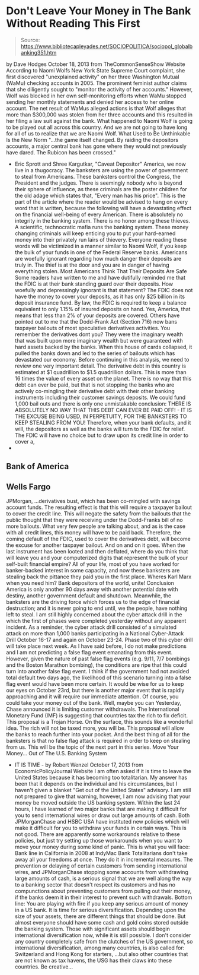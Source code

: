 # Don't Leave Your Money in The Bank Without Reading This First

> Source: https://www.bibliotecapleyades.net/SOCIOPOLITICA/sociopol_globalbanking351.htm

by Dave Hodges
October 18, 2013
from
TheCommonSenseShow Website
According to Naomi Wolfs
New York State Supreme Court complaint, she
first discovered "unexplained activity" on her three Washington Mutual
(WaMu)
checking accounts in 2005.
The prominent feminist author claims that she
diligently sought to "monitor the activity of her accounts." However, Wolf
was blocked in her own self-monitoring efforts when WaMu stopped sending her
monthly statements and denied her access to her online account.
The net result of WaMus alleged actions is that
Wolf alleges that more than $300,000 was stolen from her three accounts and
this resulted in her filing a law suit against the bank.
What happened to Naomi Wolf is going to be
played out all across this country. And we are not going to have long for
all of us to realize that we are Naomi Wolf.
What Used to Be
Unthinkable Is the New Norm
"...the game itself changed. By raiding the
depositors accounts, a major central bank has gone where they would not
previously have dared. The Rubicon has been crossed."
- Eric Sprott and Shree Kargutkar, "Caveat
Depositor"
America, we now live in a thugocracy.
The banksters are using the power of government
to steal from Americans. These banksters control the Congress, the President
and the judges. There is seemingly nobody who is beyond their sphere of
influence, as these criminals are the poster children for the old adage
which states that,
"Every man has his price".
This is the part of the article where the reader
would be advised to hang on every word that is written, because the
following will have a devastating effect on the financial well-being of
every American.
There is absolutely no integrity
in the banking system. There is no honor among these thieves. A
scientific, technocratic mafia runs the banking system. These money changing
criminals will keep enticing you to put your hard-earned money into their
privately run lairs of thievery.
Everyone reading these words will be victimized
in a manner similar to Naomi Wolf, if you keep the bulk of your funds in one
of
the Federal Reserve banks. Americans are woefully ignorant
regarding how much danger their deposits are truly in.
The thief is at the door and you are in danger
of having everything stolen.
Most Americans
Think That Their Deposits Are Safe
Some readers have written to me and have dutifully reminded me that
the FDIC is at their bank standing guard
over their deposits.
How woefully and depressingly ignorant is that
statement?
The FDIC does not have the money to cover your deposits, as it has only $25
billion in its deposit insurance fund. By law, the FDIC is required to keep
a balance equivalent to only 1.15% of insured deposits on hand. Yes,
America, that means that less than 2% of your deposits are covered.
Others have pointed out to me that the
Dodd-Frank Act (Section 716)
now bans taxpayer bailouts of most speculative derivatives
activities.
You remember
the derivatives dont you? They were the imaginary wealth that was built
upon more imaginary wealth but were guaranteed with hard assets backed by
the banks.
When this house of cards collapsed, it pulled the banks down and
led to the series of bailouts which has devastated our economy. Before
continuing in this analysis, we need to review one very important detail.
The derivative debt in this country is estimated at $1 quadrillion to $1.5
quadrillion dollars. This is more than 16 times the value of every asset on
the planet.
There is no way that this debt can ever be paid,
but that is not stopping the banks who are actively co-mingling their
derivative debt with their other banking instruments including their
customer savings deposits.
We could fund 1,000 bail outs and there is only
one unmistakable conclusion:
THERE IS ABSOLUTELY NO WAY THAT THIS DEBT
CAN EVER BE PAID OFF! - IT IS THE EXCUSE BEING USED, IN PERPETUITY,
FOR THE BANKSTERS TO KEEP STEALING FROM YOU!
Therefore, when your bank defaults, and it will,
the depositors as well as the banks will turn to the FDIC for relief.
The FDIC will have no choice but to draw upon
its credit line in order to cover a,
-
Bank of America
-
Wells Fargo
-
JPMorgan,
...derivatives bust, which has been co-mingled
with savings account funds.
The resulting effect is that this will require a
taxpayer bailout to cover the credit line. This will negate the safety from
the bailouts that the public thought that they were receiving under the
Dodd-Franks bill of no more bailouts.
What very few people are talking about, and as is the case with all credit
lines, this money will have to be paid back. Therefore, the coming default
of the FDIC, used to cover the derivatives debt, will become the excuse for
another taxpayer bailout. And on and on it goes.
When the last instrument has been looted and then deflated, where do you
think that will leave you and your computerized digits that represent the
bulk of your self-built financial empire?
All of your life, most of you have worked for
banker-backed interest in some capacity, and now these banksters are
stealing back the pittance they paid you in the first place.
Wheres Karl Marx when you need him?
Bank depositors of the world, unite!
Conclusion
America is only another 90 days away with another potential date with
destiny, another government default and shutdown.
Meanwhile, the banksters are the driving force
which forces us to the edge of financial destruction; and it is never going
to end until, we the people, have nothing left to steal. I am still highly
concerned about the cyber attack drill in the which the first of phases were
completed yesterday without any apparent incident.
As a reminder, the cyber attack drill consisted
of a simulated attack on
more than 1,000 banks participating in a
National Cyber-Attack Drill October 16-17 and again on October 23-24.
Phase two of this cyber drill will take place next week. As I have said
before, I do not make predictions and I am not predicting a false flag event
emanating from this event. However, given the nature of
past
false flag events (e.g. 9/11, 7/7 bombings and the Boston
Marathon bombing), the conditions are ripe that this could turn into another
false flag event.
I think if the government had not avoided total
default two days ago, the likelihood of this scenario turning into a false
flag event would have been more certain. It would be wise for us to keep our
eyes on October 23rd, but there is another major event that is rapidly
approaching and it will require our immediate attention.
Of course, you could take your money out of the bank. Well, maybe you can
Yesterday, Chase announced it is
limiting customer withdrawals.
The International Monetary Fund (IMF)
is suggesting that countries
tax the rich to fix deficit. This proposal
is a Trojan Horse. On the surface, this sounds like a wonderful idea. The
rich will not be taxed more, you will be.
This proposal will allow the banks to reach
further into your pocket. And the best thing of all for the banksters is
that no false flag attack is required in order to keep on stealing from us.
This will be the topic of
the next part in this series.
Move Your Money...
Out of The U.S. Banking System
- IT IS TIME -
by Robert Wenzel
October 17, 2013
from
EconomicPolicyJournal Website
I am often asked if it is time to leave the
United States because it has becoming too totalitarian.
My answer has been that it depends on the
individual and his circumstances, but I haven't given a blanket "Get out of
the United States" advisory.
I am still not prepared to give that warning, however, I am now advising
that your money be moved outside the US banking system. Within the last 24
hours, I have learned of two major banks that are making it difficult for
you to send international wires or draw out large amounts of cash.
Both
JPMorganChase and
HSBC USA have instituted new policies which
will make it difficult for you to withdraw your funds in certain ways.
This is not good. There are apparently some
workarounds relative to these policies, but just try setting up those
workarounds when you want to move your money during some kind of panic.
This is what you will face:
Bank line in California in
2008 at IndyMac Bank
Totalitarians don't take away all your freedoms
at once. They do it in incremental measures.
The prevention or delaying of certain
customers from sending international wires, and JPMorganChase stopping
some accounts from withdrawing large amounts of cash, is a serious
signal that we are well along the way to a banking sector that doesn't
respect its customers and has no compunctions about preventing customers
from pulling out their money, if the banks deem it in their interest to
prevent such withdrawals.
Bottom line:
You are playing with fire if you
keep any serious amount of money in a US bank.
It is time for serious diversification.
Depending upon the size of your assets,
there are different things that should be done. But almost everyone
should have some cash and gold coins stored outside the banking
system. Those with significant assets should begin international
diversification now, while it is still possible.
I don't consider any country completely
safe from the clutches of the US government, so international
diversification, among many countries, is also called for:
Switzerland and Hong Kong for starters,
...but also other countries that are not
known as tax havens, the USG has their claws into these countries. Be
creative...
